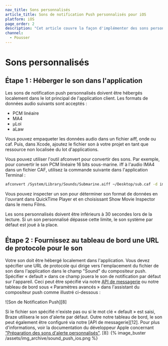 ```yaml
---
nav_title: Sons personnalisés
article_title: Sons de notification Push personnalisés pour iOS
platform: iOS
page_order: 2
description: "Cet article couvre la façon d'implémenter des sons personnalisés dans vos notifications push iOS."
channel:
  - Pousser
---
```


# Sons personnalisés

## Étape 1 : Héberger le son dans l'application

Les sons de notification push personnalisés doivent être hébergés localement dans le lot principal de l'application client. Les formats de données audio suivants sont acceptés :

- PCM linéaire
- MA4
- μLoi
- aLaw

Vous pouvez empaqueter les données audio dans un fichier aiff, onde ou caf. Puis, dans Xcode, ajoutez le fichier son à votre projet en tant que ressource non localisée du lot d'applications.

Vous pouvez utiliser l'outil afconvert pour convertir des sons. Par exemple, pour convertir le son PCM linéaire 16 bits sous-marine. iff à l'audio IMA4 dans un fichier CAF, utilisez la commande suivante dans l'application Terminal :

```bash
afconvert /System/Library/Sounds/Submarine.aiff ~/Desktop/sub.caf -d ima4 -f caff -v
```

Vous pouvez inspecter un son pour déterminer son format de données en l'ouvrant dans QuickTime Player et en choisissant Show Movie Inspector dans le menu Films.

Les sons personnalisés doivent être inférieurs à 30 secondes lors de la lecture. Si un son personnalisé dépasse cette limite, le son système par défaut est joué à la place.

## Étape 2 : Fournissez au tableau de bord une URL de protocole pour le son

Votre son doit être hébergé localement dans l'application. Vous devez spécifier une URL de protocole qui dirige vers l'emplacement du fichier de son dans l'application dans le champ "Sound" du compositeur push. Spécifier « default » dans ce champ jouera le son de notification par défaut sur l'appareil. Ceci peut être spécifié via notre [API de messagerie][25] ou notre tableau de bord sous « Paramètres avancés » dans l'assistant du compositeur push comme illustré ci-dessous :

!\[Son de Notification Push\]\[8\]

Si le fichier son spécifié n'existe pas ou si le mot clé « default » est saisi, Braze utilisera le son d'alerte par défaut. Outre notre tableau de bord, le son peut également être configuré via notre [API de messagerie][12]. Pour plus d'informations, voir la documentation du développeur Apple concernant ["Préparation des sons d'alerte personnalisés"][9].
[8]: {% image_buster /assets/img_archive/sound_push_ios.png %}

[9]: https://developer.apple.com/library/content/documentation/NetworkingInternet/Conceptual/RemoteNotificationsPG/SupportingNotificationsinYourApp.html
[25]: {{site.baseurl}}/api/endpoints/messaging/
